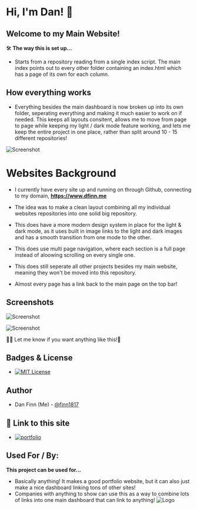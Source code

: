 
# **Hi, I'm Dan!** 👋
## **Welcome to my Main Website!**
🛠 **The way this is set up...**
- Starts from a repository reading from a single index script. The main index points out to every other folder containing an index.html which has a page of its own for each column.
## How everything works

* Everything besides the main dashboard is now broken up into its own folder, seperating everything and making it much easier to work on if needed. This keeps all layouts consitent, allows me to move from page to page while keeping my light / dark mode feature working, and lets me keep the entire project in one place, rather than split around 10 - 15 different repositories!

![Screenshot](https://github.com/finn1817/Main-Website/blob/main/assets/images/Screenshots/Folder.png?raw=true)
# **Websites Background**

- I currently have every site up and running on through Github, connecting to my domain, **https://www.dfinn.me**

- The idea was to make a clean layout combining all my individual websites repositories into one solid big repository.

- This does have a more modern design system in place for the light & dark mode, as it uses built in image links to the light and dark images and has a smooth transition from one mode to the other.

- This does use multi page navigation, where each section is a full page instead of aloowing scrolling on every single one.

- This does still seperate all other projects besides my main website, meaning they won't be moved into this repository.

- Almost every page has a link back to the main page on the top bar!
  
## **Screenshots**

![Screenshot](https://github.com/finn1817/Main-Website/blob/main/assets/images/Screenshots/darkMode.png?raw=true)

![Screenshot](https://github.com/finn1817/Main-Website/blob/main/assets/images/Screenshots/lightMode.png?raw=true)

👩‍💻 Let me know if you want anything like this!🤔
## **Badges & License**


* [![MIT License](https://img.shields.io/badge/License-MIT-green.svg)](https://choosealicense.com/licenses/mit/)            


## **Author**

* Dan Finn (Me) - [@finn1817](https://www.github.com/finn1817)
## 🔗 **Link to this site**
* [![portfolio](https://img.shields.io/badge/my_portfolio-000?style=for-the-badge&logo=ko-fi&logoColor=white)](https://dfinn.me/Main-Website/) <br/>

## Used For / By:

**This project can be used for...**
- Basically anything! It makes a good portfolio website, but it can also just make a nice dashboard linking tons of other sites!
- Companies with anything to show can use this as a way to combine lots of links into one main dashboard that can link to anything!
![Logo](https://github.com/finn1817/Main-Website/blob/main/assets/images/logo.png?raw=true)

